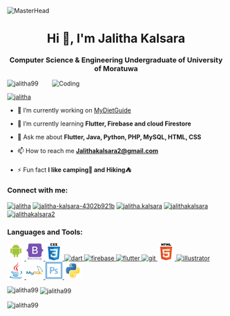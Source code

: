 ![MasterHead](https://wallpaperaccess.com/full/5927911.gif)

<h1 align="center">Hi 👋, I'm Jalitha Kalsara</h1>
<h3 align="center">Computer Science & Engineering Undergraduate of University of Moratuwa</h3>
<img align="right" alt="Coding" width="400" src="https://im5.ezgif.com/tmp/ezgif-5-8fa5eddac5.gif">

<p align="left"> <img src="https://komarev.com/ghpvc/?username=jalitha99&label=Profile%20views&color=0e75b6&style=flat" alt="jalitha99" /> </p>

<p align="left"> <a href="https://twitter.com/jalitha" target="blank"><img src="https://img.shields.io/twitter/follow/jalitha?logo=twitter&style=for-the-badge" alt="jalitha" /></a> </p>

- 🔭 I’m currently working on [MyDietGuide](https://github.com/Software-Engineering-Project-Group-14/my_diet_guide)

- 🌱 I’m currently learning **Flutter, Firebase and cloud Firestore**

- 💬 Ask me about **Flutter, Java, Python, PHP, MySQL, HTML, CSS**

- 📫 How to reach me **Jalithakalsara2@gmail.com**

- ⚡ Fun fact **I like camping🚶 and Hiking⛺**

<h3 align="left">Connect with me:</h3>
<p align="left">
<a href="https://twitter.com/jalitha" target="blank"><img align="center" src="https://raw.githubusercontent.com/rahuldkjain/github-profile-readme-generator/master/src/images/icons/Social/twitter.svg" alt="jalitha" height="30" width="40" /></a>
<a href="https://linkedin.com/in/jalitha-kalsara-4302b921b" target="blank"><img align="center" src="https://raw.githubusercontent.com/rahuldkjain/github-profile-readme-generator/master/src/images/icons/Social/linked-in-alt.svg" alt="jalitha-kalsara-4302b921b" height="30" width="40" /></a>
<a href="https://fb.com/jalitha.kalsara" target="blank"><img align="center" src="https://raw.githubusercontent.com/rahuldkjain/github-profile-readme-generator/master/src/images/icons/Social/facebook.svg" alt="jalitha.kalsara" height="30" width="40" /></a>
<a href="https://instagram.com/jalithakalsara" target="blank"><img align="center" src="https://raw.githubusercontent.com/rahuldkjain/github-profile-readme-generator/master/src/images/icons/Social/instagram.svg" alt="jalithakalsara" height="30" width="40" /></a>
<a href="https://www.hackerrank.com/jalithakalsara2" target="blank"><img align="center" src="https://raw.githubusercontent.com/rahuldkjain/github-profile-readme-generator/master/src/images/icons/Social/hackerrank.svg" alt="jalithakalsara2" height="30" width="40" /></a>
</p>

<h3 align="left">Languages and Tools:</h3>
<p align="left"> <a href="https://developer.android.com" target="_blank" rel="noreferrer"> <img src="https://raw.githubusercontent.com/devicons/devicon/master/icons/android/android-original-wordmark.svg" alt="android" width="40" height="40"/> </a> <a href="https://getbootstrap.com" target="_blank" rel="noreferrer"> <img src="https://raw.githubusercontent.com/devicons/devicon/master/icons/bootstrap/bootstrap-plain-wordmark.svg" alt="bootstrap" width="40" height="40"/> </a> <a href="https://www.w3schools.com/css/" target="_blank" rel="noreferrer"> <img src="https://raw.githubusercontent.com/devicons/devicon/master/icons/css3/css3-original-wordmark.svg" alt="css3" width="40" height="40"/> </a> <a href="https://dart.dev" target="_blank" rel="noreferrer"> <img src="https://www.vectorlogo.zone/logos/dartlang/dartlang-icon.svg" alt="dart" width="40" height="40"/> </a> <a href="https://firebase.google.com/" target="_blank" rel="noreferrer"> <img src="https://www.vectorlogo.zone/logos/firebase/firebase-icon.svg" alt="firebase" width="40" height="40"/> </a> <a href="https://flutter.dev" target="_blank" rel="noreferrer"> <img src="https://www.vectorlogo.zone/logos/flutterio/flutterio-icon.svg" alt="flutter" width="40" height="40"/> </a> <a href="https://git-scm.com/" target="_blank" rel="noreferrer"> <img src="https://www.vectorlogo.zone/logos/git-scm/git-scm-icon.svg" alt="git" width="40" height="40"/> </a> <a href="https://www.w3.org/html/" target="_blank" rel="noreferrer"> <img src="https://raw.githubusercontent.com/devicons/devicon/master/icons/html5/html5-original-wordmark.svg" alt="html5" width="40" height="40"/> </a> <a href="https://www.adobe.com/in/products/illustrator.html" target="_blank" rel="noreferrer"> <img src="https://www.vectorlogo.zone/logos/adobe_illustrator/adobe_illustrator-icon.svg" alt="illustrator" width="40" height="40"/> </a> <a href="https://www.java.com" target="_blank" rel="noreferrer"> <img src="https://raw.githubusercontent.com/devicons/devicon/master/icons/java/java-original.svg" alt="java" width="40" height="40"/> </a> <a href="https://www.mysql.com/" target="_blank" rel="noreferrer"> <img src="https://raw.githubusercontent.com/devicons/devicon/master/icons/mysql/mysql-original-wordmark.svg" alt="mysql" width="40" height="40"/> </a> <a href="https://www.photoshop.com/en" target="_blank" rel="noreferrer"> <img src="https://raw.githubusercontent.com/devicons/devicon/master/icons/photoshop/photoshop-line.svg" alt="photoshop" width="40" height="40"/> </a> <a href="https://www.python.org" target="_blank" rel="noreferrer"> <img src="https://raw.githubusercontent.com/devicons/devicon/master/icons/python/python-original.svg" alt="python" width="40" height="40"/> </a> </p>

<div class="row">
<p><img align="left" src="https://github-readme-stats.vercel.app/api/top-langs?username=jalitha99&theme=algolia&show_icons=true&locale=en&layout=compact" alt="jalitha99" /></p>

<p>&nbsp;<img align="center" src="https://github-readme-stats.vercel.app/api?username=jalitha99&theme=algolia&show_icons=true&locale=en" alt="jalitha99" /></p>

<p><img align="center" src="https://github-readme-streak-stats.herokuapp.com/?user=jalitha99&theme=algolia&" alt="jalitha99" /></p>
</div>
